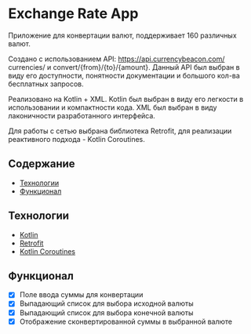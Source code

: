 # Exchange Rate App
Приложение для конвертации валют, поддерживает 160 различных валют.

Создано с использованием API: https://api.currencybeacon.com/ currencies/ и convert/{from}/{to}/{amount}. 
Данный API был выбран в виду его доступности, понятности документации и большого кол-ва бесплатных запросов.

Реализовано на Kotlin + XML.
Kotlin был выбран в виду его легкости в использовании и компактности кода.
XML был выбран в виду лаконичности разработанного интерфейса.

Для работы с сетью выбрана библиотека Retrofit, для реализации реактивного подхода - Kotlin Coroutines.

## Содержание
- [Технологии](#технологии)
- [Функционал](#функционал)

## Технологии
- [Kotlin](https://kotlinlang.org/)
- [Retrofit](https://square.github.io/retrofit/)
- [Kotlin Coroutines](https://kotlinlang.org/docs/coroutines-overview.html)

## Функционал
- [x] Поле ввода суммы для конвертации
- [x] Выпадающий список для выбора исходной валюты
- [x] Выпадающий список для выбора конечной валюты
- [x] Отображение сконвертированной суммы в выбранной валюте
